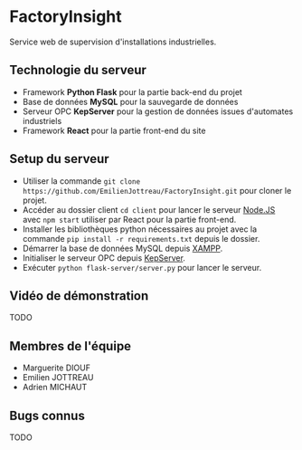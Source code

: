 # FactoryInsight

Service web de supervision d'installations industrielles.

## Technologie du serveur

- Framework **Python Flask** pour la partie back-end du projet
- Base de données **MySQL** pour la sauvegarde de données
- Serveur OPC **KepServer** pour la gestion de données issues d'automates industriels
- Framework **React** pour la partie front-end du site

## Setup du serveur
- Utiliser la commande `git clone https://github.com/EmilienJottreau/FactoryInsight.git` pour cloner le projet.
- Accéder au dossier client `cd client` pour lancer le serveur [Node.JS](https://nodejs.org/en/download/current) avec `npm start` utiliser par React pour la partie front-end.
- Installer les bibliothèques python nécessaires au projet avec la commande `pip install -r requirements.txt` depuis le dossier.
- Démarrer la base de données MySQL depuis [XAMPP](https://www.apachefriends.org/fr/download.html).                  
- Initialiser le serveur OPC depuis [KepServer](https://www.kepware.fr/produit/kepserverex/).
- Exécuter `python flask-server/server.py` pour lancer le serveur.

## Vidéo de démonstration

TODO

## Membres de l'équipe

- Marguerite DIOUF
- Emilien JOTTREAU
- Adrien MICHAUT

## Bugs connus

TODO